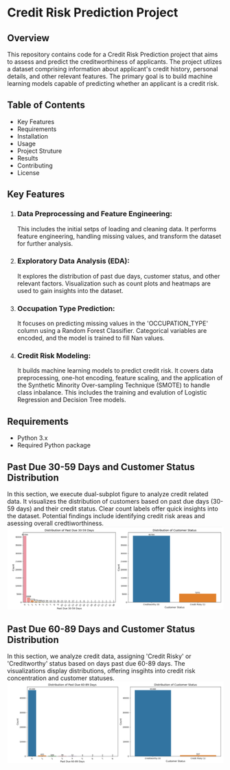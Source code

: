 # Credit Risk Prediction Project

## Overview
This repository contains code for a Credit Risk Prediction project that aims to assess and predict the creditworthiness of applicants. The project utlizes a dataset comprising information about applicant's credit history, personal details, and other relevant features. The primary goal is to build machine learning models capable of predicting whether an applicant is a credit risk.

## Table of Contents
  - Key Features
  - Requirements
  - Installation
  - Usage
  - Project Struture
  - Results
  - Contributing
  - License


## Key Features
1. ### Data Preprocessing and Feature Engineering:
   This includes the initial setps of loading and cleaning data. It performs feature engineering, handling missing values, and transform the dataset for further analysis.

2. ### Exploratory Data Analysis (EDA):
   It explores the distribution of past due days, customer status, and other relevant factors. Visualization such as count plots and heatmaps are used to gain insights into the dataset.

3. ### Occupation Type Prediction:
   It focuses on predicting missing values in the 'OCCUPATION_TYPE' column using a Random Forest Classifier. Categorical variables are encoded, and the model is trained to fill Nan values.

4. ### Credit Risk Modeling:
   It builds machine learning models to predict credit risk. It covers data preprocessing, one-hot encoding, feature scaling, and the application of the Synthetic Minority Over-sampling Technique (SMOTE) to handle class inbalance. This includes the training and evalution of Logistic Regression and Decision Tree models.

## Requirements
- Python 3.x
- Required Python package

## Past Due 30-59 Days and Customer Status Distribution
  In this section, we execute dual-subplot figure to analyze credit related data. It visualizes the distribution of customers based on past due days (30-59 days) and their credit status. Clear count labels offer quick insights into the dataset. Potential findings include identifying credit risk areas and asessing overall credtiworthiness.
![alt text](https://github.com/kobe-777/project-2/blob/main/Images/Past%2030%20Days.png?raw=true) 

## Past Due 60-89 Days and Customer Status Distribution
In this section, we analyze credit data, assigning 'Credit Risky' or 'Creditworthy' status based on days past due 60-89 days. The visualizations display distributions, offering insgihts into credit risk concentration and customer statuses.
![alt text](https://github.com/kobe-777/project-2/blob/main/Images/Past%2060%20Days.png?raw=true)
